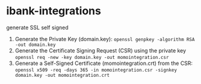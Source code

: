 # ibank-integrations

generate SSL self signed

1. Generate the Private Key (domain.key):
    `openssl genpkey -algorithm RSA -out domain.key`
2. Generate the Certificate Signing Request (CSR) using the private key
    `openssl req -new -key domain.key -out momointegration.csr`
3. Generate a Self-Signed Certificate (momointegration.crt) from the CSR:
    `openssl x509 -req -days 365 -in momointegration.csr -signkey domain.key -out momointegration.crt`